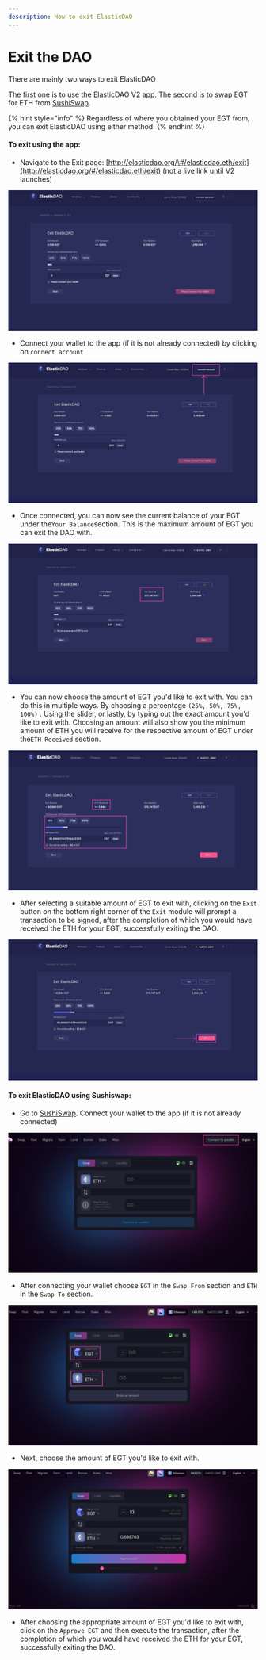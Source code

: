 ```yaml
---
description: How to exit ElasticDAO
---
```


# Exit the DAO

There are mainly two ways to exit ElasticDAO 

The first one is to use the ElasticDAO V2 app. The second is to swap EGT for ETH from [SushiSwap](https://app.sushi.com/swap/0x2aa5ce395b00cc486159adbdd97c55b535cf2cf9).

{% hint style="info" %}
Regardless of where you obtained your EGT from, you can exit ElasticDAO using either method.
{% endhint %}

#### To exit using the app:

* Navigate to the Exit page: [http://elasticdao.org/\#/elasticdao.eth/exit](http://elasticdao.org/#/elasticdao.eth/exit) \(not a live link until V2 launches\)

![](../.gitbook/assets/exitpage.jpeg)

* Connect your wallet to the app \(if it is not already connected\) by clicking on `connect account` 

![](../.gitbook/assets/exit-walletconnect.jpeg)

* Once connected, you can now see the current balance of your EGT under the`Your Balance`section. This is the maximum amount of EGT you can exit the DAO with.

![Your EGT balance](../.gitbook/assets/exit-balance.jpeg)

* You can now choose the amount of EGT you'd like to exit with. You can do this in multiple ways. By choosing a percentage `(25%, 50%, 75%, 100%)` .  Using the slider, or lastly, by typing out the exact amount you'd like to exit with. Choosing an amount will also show you the minimum amount of ETH you will receive for the respective amount of EGT under the`ETH Received` section.

![EGT exit amount and ETH received](../.gitbook/assets/whydostartupsfailbangalore.jpeg)

* After selecting a suitable amount of EGT to exit with, clicking on the `Exit` button on the bottom right corner of the `Exit` module will prompt a transaction to be signed, after the completion of which you would have received the ETH for your EGT, successfully exiting the DAO.

![](../.gitbook/assets/exit-button.jpeg)



#### To exit ElasticDAO using Sushiswap:

* Go to [SushiSwap](https://app.sushi.com/swap/0x2aa5ce395b00cc486159adbdd97c55b535cf2cf9). Connect your wallet to the app \(if it is not already connected\)

![Connect your web3 wallet](../.gitbook/assets/sushi-exit-connect.jpeg)

* After connecting your wallet choose `EGT` in the `Swap From` section and `ETH` in the `Swap To` section.

![EGT-ETH Swap](../.gitbook/assets/exit-tokens.jpeg)

* Next, choose the amount of EGT you'd like to exit with.

![](../.gitbook/assets/exit-amount.jpeg)

* After choosing the appropriate amount of EGT you'd like to exit with, click on the `Approve EGT` and then execute the transaction, after the completion of which you would have received the ETH for your EGT, successfully exiting the DAO.


